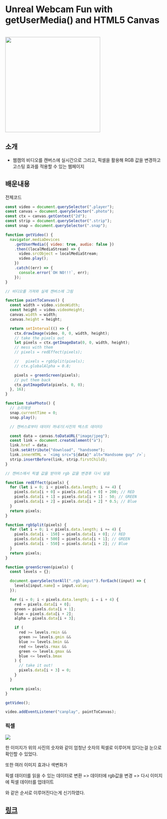 # Unreal Webcam Fun with getUserMedia() and HTML5 Canvas

<br>

<img src="https://i.postimg.cc/HL3b7RkY/image.png" width="300">

## 소개

- 웹캠의 비디오를 캔버스에 실시간으로 그리고, 픽셀을 활용해 RGB 값을 변경하고 고스팅 효과를 적용할 수 있는 웹페이지

## 배운내용

전체코드

```js
const video = document.querySelector(".player");
const canvas = document.querySelector(".photo");
const ctx = canvas.getContext("2d");
const strip = document.querySelector(".strip");
const snap = document.querySelector(".snap");

function getVideo() {
  navigator.mediaDevices
    .getUserMedia({ video: true, audio: false })
    .then((localMediaStream) => {
      video.srcObject = localMediaStream;
      video.play();
    })
    .catch((err) => {
      console.error(`OH NO!!!`, err);
    });
}

// 비디오를 가져와 실제 캔버스에 그림

function paintToCanvas() {
  const width = video.videoWidth;
  const height = video.videoHeight;
  canvas.width = width;
  canvas.height = height;

  return setInterval(() => {
    ctx.drawImage(video, 0, 0, width, height);
    // take the pixels out
    let pixels = ctx.getImageData(0, 0, width, height);
    // mess with them
    // pixels = redEffect(pixels);

    //   pixels = rgbSplit(pixels);
    // ctx.globalAlpha = 0.8;

    pixels = greenScreen(pixels);
    // put them back
    ctx.putImageData(pixels, 0, 0);
  }, 16);
}

function takePhoto() {
  // 소리재생
  snap.currentTime = 0;
  snap.play();

  // 캔버스로부터 데이터 꺼내기(사진의 텍스트 데이터)

  const data = canvas.toDataURL("image/jpeg");
  const link = document.createElement("a");
  link.href = data;
  link.setAttribute("download", "handsome");
  link.innerHTML = `<img src="${data}" alt="Handsome guy" />`;
  strip.insertBefore(link, strip.firstChild);
}

// 캔버스에서 픽셀 값을 받아와 rgb 값을 변경후 다시 넣음

function redEffect(pixels) {
  for (let i = 0; i < pixels.data.length; i += 4) {
    pixels.data[i + 0] = pixels.data[i + 0] + 200; // RED
    pixels.data[i + 1] = pixels.data[i + 1] - 50; // GREEN
    pixels.data[i + 2] = pixels.data[i + 2] * 0.5; // Blue
  }
  return pixels;
}

function rgbSplit(pixels) {
  for (let i = 0; i < pixels.data.length; i += 4) {
    pixels.data[i - 150] = pixels.data[i + 0]; // RED
    pixels.data[i + 500] = pixels.data[i + 1]; // GREEN
    pixels.data[i - 550] = pixels.data[i + 2]; // Blue
  }
  return pixels;
}

function greenScreen(pixels) {
  const levels = {};

  document.querySelectorAll(".rgb input").forEach((input) => {
    levels[input.name] = input.value;
  });

  for (i = 0; i < pixels.data.length; i = i + 4) {
    red = pixels.data[i + 0];
    green = pixels.data[i + 1];
    blue = pixels.data[i + 2];
    alpha = pixels.data[i + 3];

    if (
      red >= levels.rmin &&
      green >= levels.gmin &&
      blue >= levels.bmin &&
      red <= levels.rmax &&
      green <= levels.gmax &&
      blue <= levels.bmax
    ) {
      // take it out!
      pixels.data[i + 3] = 0;
    }
  }

  return pixels;
}

getVideo();

video.addEventListener("canplay", paintToCanvas);
```

### 픽셀

<img src="https://i.postimg.cc/YqqNtprX/image.png">

한 이미지가 위의 사진의 숫자와 같이 엄청난 숫자의 픽셀로 이루어져 있다는걸 눈으로 확인할 수 있었다.

또한 여러 이미지 효과나 색변화가

픽셀 데이터를 읽을 수 있는 데이터로 변환 => 데이터에 rgb값을 변경 => 다시 이미지에 픽셀 데이터를 업데이트

와 같은 순서로 이루어진다는게 신기하였다.

## [링크](https://storied-gingersnap-67e192.netlify.app)

